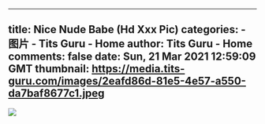 
---
title: Nice Nude Babe (Hd Xxx Pic)
categories: 
    - 图片
    - Tits Guru - Home
author: Tits Guru - Home
comments: false
date: Sun, 21 Mar 2021 12:59:09 GMT
thumbnail: https://media.tits-guru.com/images/2eafd86d-81e5-4e57-a550-da7baf8677c1.jpeg
---

<div>   
<img src="https://media.tits-guru.com/images/2eafd86d-81e5-4e57-a550-da7baf8677c1.jpeg" referrerpolicy="no-referrer">  
</div>
            